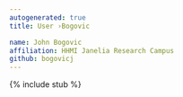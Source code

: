 ```yaml
---
autogenerated: true
title: User ›Bogovic

name: John Bogovic
affiliation: HHMI Janelia Research Campus
github: bogovicj
---
```

{% include stub %}

